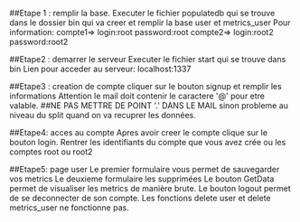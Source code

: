 ##Etape 1 : remplir la base.
Executer le fichier populatedb qui se trouve dans le dossier bin qui va creer et remplir la base user et metrics_user
Pour information:
compte1=> login:root password:root
compte2=> login:root2 password:root2

##Etape2 : demarrer le serveur
Executer le fichier start qui se trouve dans bin
Lien pour acceder au serveur: localhost:1337

##Etape3 : creation de compte
cliquer sur le bouton signup et remplir les informations
Attention le mail doit contenir le caractere '@' pour etre valable.
##NE PAS METTRE DE POINT '.' DANS LE MAIL sinon probleme au niveau du split quand on va recuprer les données.

##Etape4: acces au compte
Apres avoir creer le compte clique sur le bouton login.
Rentrer les identifiants du compte que vous avez crée ou les comptes root ou root2

##Etape5: page user
Le premier formulaire vous permet de sauvegarder vos metrics
Le deuxieme formulaire les supprimées
Le bouton GetData permet de visualiser les metrics de manière brute.
Le bouton logout permet de se deconnecter de son compte.
Les fonctions delete user et delete metrics_user ne fonctionne pas.
